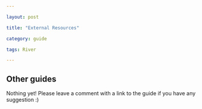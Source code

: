 ```yaml
---

layout: post

title: "External Resources"

category: guide

tags: River

---
```


## Other guides

Nothing yet! Please leave a comment with a link to the guide if you have any suggestion :)
